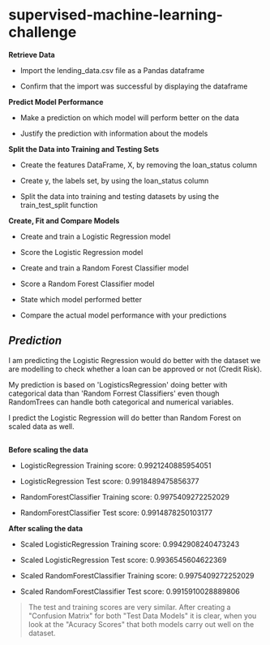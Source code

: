 # supervised-machine-learning-challenge

**Retrieve Data**
* Import the lending_data.csv file as a Pandas dataframe 
- Confirm that the import was successful by displaying the dataframe 

**Predict Model Performance**

* Make a prediction on which model will perform better on the data 
- Justify the prediction with information about the models 

**Split the Data into Training and Testing Sets**

* Create the features DataFrame, X, by removing the loan_status column 
+ Create y, the labels set, by using the loan_status column 
- Split the data into training and testing datasets by using the train_test_split function 

**Create, Fit and Compare Models**

* Create and train a Logistic Regression model 
- Score the Logistic Regression model 
+ Create and train a Random Forest Classifier model 
* Score a Random Forest Classifier model 
- State which model performed better 
+ Compare the actual model performance with your predictions 



## ***Prediction*** ##

I am predicting the Logistic Regression would do better with the dataset we are modelling to check whether a loan can be approved or not (Credit Risk).

My prediction is based on 'LogisticsRegression' doing better with categorical data than 'Random Forrest Classifiers' even though RandomTrees can handle both categorical and numerical variables.

I predict the Logistic Regression will do better than Random Forest on scaled data as well.
##  ##

**Before scaling the data**

*	LogisticRegression Training score: 0.9921240885954051
-	LogisticRegression Test score: 0.9918489475856377
+	RandomForestClassifier Training score: 0.9975409272252029
* RandomForestClassifier Test score: 0.9914878250103177

**After scaling the data**
*	Scaled LogisticRegression Training score: 0.9942908240473243
-	Scaled LogisticRegression Test score: 0.9936545604622369
+	Scaled RandomForestClassifier Training score: 0.9975409272252029
*	Scaled RandomForestClassifier Test score: 0.9915910028889806


>The test and training scores are very similar.
>After creating a "Confusion Matrix" for both "Test Data Models" it is clear, when you look at the "Acuracy Scores" that both models carry out well on the dataset.   

